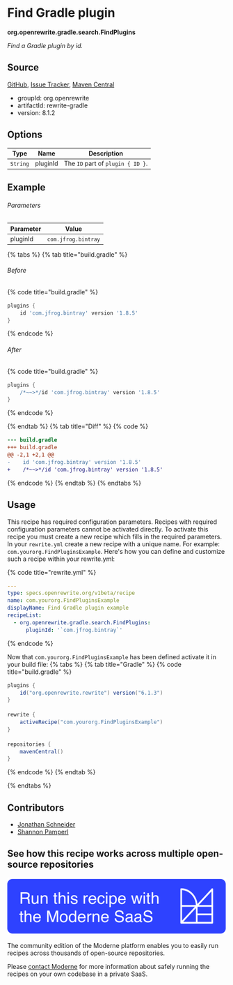 # Find Gradle plugin

**org.openrewrite.gradle.search.FindPlugins**

_Find a Gradle plugin by id._

## Source

[GitHub](https://github.com/openrewrite/rewrite/blob/main/rewrite-gradle/src/main/java/org/openrewrite/gradle/search/FindPlugins.java), [Issue Tracker](https://github.com/openrewrite/rewrite/issues), [Maven Central](https://central.sonatype.com/artifact/org.openrewrite/rewrite-gradle/8.1.2/jar)

* groupId: org.openrewrite
* artifactId: rewrite-gradle
* version: 8.1.2

## Options

| Type | Name | Description |
| -- | -- | -- |
| `String` | pluginId | The `ID` part of `plugin { ID }`. |

## Example

###### Parameters
| Parameter | Value |
| -- | -- |
|pluginId|`com.jfrog.bintray`|


{% tabs %}
{% tab title="build.gradle" %}

###### Before
{% code title="build.gradle" %}
```groovy
plugins {
    id 'com.jfrog.bintray' version '1.8.5'
}
```
{% endcode %}

###### After
{% code title="build.gradle" %}
```groovy
plugins {
    /*~~>*/id 'com.jfrog.bintray' version '1.8.5'
}
```
{% endcode %}

{% endtab %}
{% tab title="Diff" %}
{% code %}
```diff
--- build.gradle
+++ build.gradle
@@ -2,1 +2,1 @@
-    id 'com.jfrog.bintray' version '1.8.5'
+    /*~~>*/id 'com.jfrog.bintray' version '1.8.5'
```
{% endcode %}
{% endtab %}
{% endtabs %}


## Usage

This recipe has required configuration parameters. Recipes with required configuration parameters cannot be activated directly. To activate this recipe you must create a new recipe which fills in the required parameters. In your `rewrite.yml` create a new recipe with a unique name. For example: `com.yourorg.FindPluginsExample`.
Here's how you can define and customize such a recipe within your rewrite.yml:

{% code title="rewrite.yml" %}
```yaml
---
type: specs.openrewrite.org/v1beta/recipe
name: com.yourorg.FindPluginsExample
displayName: Find Gradle plugin example
recipeList:
  - org.openrewrite.gradle.search.FindPlugins:
      pluginId: '`com.jfrog.bintray`'
```
{% endcode %}

Now that `com.yourorg.FindPluginsExample` has been defined activate it in your build file:
{% tabs %}
{% tab title="Gradle" %}
{% code title="build.gradle" %}
```groovy
plugins {
    id("org.openrewrite.rewrite") version("6.1.3")
}

rewrite {
    activeRecipe("com.yourorg.FindPluginsExample")
}

repositories {
    mavenCentral()
}
```
{% endcode %}
{% endtab %}

{% endtabs %}

## Contributors
* [Jonathan Schneider](jkschneider@gmail.com)
* [Shannon Pamperl](shanman190@gmail.com)


## See how this recipe works across multiple open-source repositories

[![Moderne Link Image](/.gitbook/assets/ModerneRecipeButton.png)](https://public.moderne.io/recipes/org.openrewrite.gradle.search.FindPlugins)

The community edition of the Moderne platform enables you to easily run recipes across thousands of open-source repositories.

Please [contact Moderne](https://moderne.io/product) for more information about safely running the recipes on your own codebase in a private SaaS.
